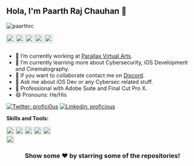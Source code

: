 ## Hola, I'm Paarth Raj Chauhan 👋

<p align="left"> <img src="https://komarev.com/ghpvc/?username=paarthrc&label=Views&color=blue&style=plastic" alt="paarthrc" /> </p>

<a href="https://twitter.com/profici0us">
  <img align="left" alt="Pawan's Twitter" width="22px" src="https://cdn.jsdelivr.net/npm/simple-icons@v3/icons/twitter.svg" />
</a>
<a href="https://linkedin.com/in/paarth-raj-chauhan-5b389b1b7">
  <img align="left" alt="PRC's Linkedin" width="22px" src="https://cdn.jsdelivr.net/npm/simple-icons@v3/icons/linkedin.svg" />
</a>
<a href="https://github.com/paarthrc">
  <img align="left" alt="Paarth's Github" width="22px" src="https://cdn.jsdelivr.net/npm/simple-icons@v3/icons/github.svg" />
</a>
<a href="https://t.me/profici0us">
  <img align="left" alt="Parth's Telegram" width="22px" src="https://cdn.jsdelivr.net/npm/simple-icons@v3/icons/telegram.svg" />
</a>
<a href="https://instagram.com/pr0fici0us/">
  <img align="left" alt="PRC's Instagram" width="22px" src="https://cdn.jsdelivr.net/npm/simple-icons@v3/icons/instagram.svg" />
</a>
<br/>
<br/>



- 🔭 I’m currently working at [Parallax Virtual Arts](https://pvaindia.com/).
- 🌱 I’m currently learning more about Cybersecurity, iOS Development and Cinematography.
- 👯 If you want to collaborate contact me on [Discord](nefari0us#1651).
- 💬 Ask me about iOS Dev or any Cybersec related stuff.
- 🎥 Professional with Adobe Suite and Final Cut Pro X.
- 😄 Pronouns: He/His 

[![Twitter: profici0us](https://img.shields.io/badge/twitter-%231DA1F2.svg?&style=for-the-badge&logo=twitter&logoColor=white)](https://twitter.com/profici0us)
[![Linkedin: proficious](https://img.shields.io/badge/linkedin-%230077B5.svg?&style=for-the-badge&logo=linkedin&logoColor=white)](https://www.linkedin.com/in/paarth-raj-chauhan-5b389b1b7/)


**Skills and Tools:**  

<code><img height="20" src="https://cdn.shortpixel.ai/client/q_glossy,ret_img,w_300,h_300/https://www.cybervie.com/wp-content/uploads/2018/12/metasploit_logo-300x300.png"></code>
<code><img height="20" src="https://profiles.bugcrowdusercontent.com/avatars/f2dccdc8cfc3bb6fff40310a78c2855a/Burp-Suite-Free-Pro-Crack-is-Here-Latest.png"></code>
<code><img height="20" src="https://www.solarwinds.com/-/media/solarwinds/swdcv2/licensed-products/service-desk/integrations/sd-integrations-logo-nmap.ashx?rev=ccaef6cd8cd94b3f8ba8e31683f0445b&hash=E643AE84749DF8BE34B2C46CFC19DC30"></code>
<code><img height="20" src="https://img.shields.io/badge/swift-%23FA7343.svg?&style=for-the-badge&logo=swift&logoColor=white"></code>
<code><img height="20" src="https://img.shields.io/badge/Flutter%20-%2302569B.svg?&style=for-the-badge&logo=Flutter&logoColor=white"></code>  
<code><img height="20" src="https://img.shields.io/badge/ubuntu-E95420?logo=ubuntu&logoColor=white&style=for-the-badge"></code> 



<div align="center">

### Show some ❤️ by starring some of the repositories!

</div>


